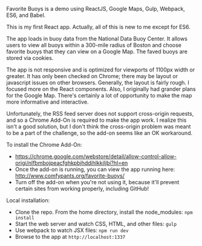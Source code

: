 Favorite Buoys is a demo using ReactJS, Google Maps, Gulp, Webpack, ES6, and Babel.

This is my first React app. Actually, all of this is new to me except for ES6.

The app loads in buoy data from the National Data Buoy Center. It allows users to view all buoys within a 300-mile radius
of Boston and choose favorite buoys that they can view on a Google Map. The faved buoys are stored via cookies.

The app is not responsive and is optimized for viewports of 1100px width or greater. It has only been checked on Chrome;
there may be layout or javascript issues on other browsers. Generally, the layout is fairly rough. I focused more on the React components. Also, I originally had grander plans for the Google Map. There's certainly a lot of opportunity to make the map more informative and interactive.

Unfortunately, the RSS feed server does not support cross-origin requests, and so a Chrome Add-On is required to make the app
work. I realize this isn't a good solution, but I don't think the cross-origin problem was meant to be a part of the challenge,
so the add-on seems like an OK workaround.

To install the Chrome Add-On:

* https://chrome.google.com/webstore/detail/allow-control-allow-origi/nlfbmbojpeacfghkpbjhddihlkkiljbi?hl=en
* Once the add-on is running, you can view the app running here: http://www.comfypants.org/favorite-buoys/
* Turn off the add-on when you're not using it, because it'll prevent certain sites from working properly, including GitHub!

Local installation:

* Clone the repo. From the home directory, install the node_modules: `npm install`
* Start the web server and watch CSS, HTML, and other files: `gulp`
* Use webpack to watch JSX files: `npm run dev`
* Browse to the app at `http://localhost:1337`
